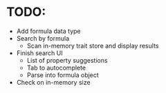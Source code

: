# TODO:

* Add formula data type
* Search by formula
  * Scan in-memory trait store and display results
* Finish search UI
  * List of property suggestions
  * Tab to autocomplete
  * Parse into formula object
* Check on in-memory size
